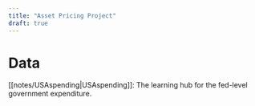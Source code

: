```yaml
---
title: "Asset Pricing Project"
draft: true
---
```

# Data
[[notes/USAspending|USAspending]]: The learning hub for the fed-level government expenditure.

